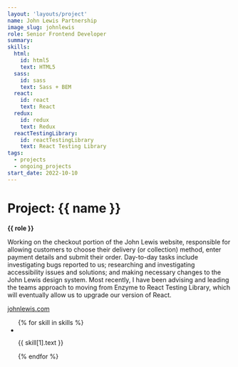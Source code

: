 ```yaml
---
layout: 'layouts/project'
name: John Lewis Partnership
image_slug: johnlewis
role: Senior Frontend Developer
summary:
skills:
  html:
    id: html5
    text: HTML5
  sass:
    id: sass
    text: Sass + BEM
  react:
    id: react
    text: React
  redux:
    id: redux
    text: Redux
  reactTestingLibrary:
    id: reactTestingLibrary
    text: React Testing Library
tags:
  - projects
  - ongoing_projects
start_date: 2022-10-10
---
```


# Project: {{ name }}

<strong>{{ role }}</strong>

Working on the checkout portion of the John Lewis website, responsible for allowing customers to choose their delivery (or collection) method, enter payment details and submit their order. Day-to-day tasks include investigating bugs reported to us; researching and investigating accessibility issues and solutions; and making necessary changes to the John Lewis design system. Most recently, I have been advising and leading the teams approach to moving from Enzyme to React Testing Library, which will eventually allow us to upgrade our version of React.

<a href="https://www.johnlewis.com/">johnlewis.com</a>

<ul class="project__skill-list" aria-label="Uses the following technologies">
  {% for skill in skills %}
  <li class="project__skill-item">
    <img class="project__skill-icon" src="/assets/skill-icons/{{ skill[1].id }}.svg" alt="" role="presentation">
    <p class="project__skill-text">{{ skill[1].text }}</p>
  </li>
  {% endfor %}
</ul>

<div class="project-images">
  <img class="project-image project-image--multiple" src="/assets/project-images/johnlewis.png" alt="" role="presentation">
  <img class="project-image project-image--multiple" src="/assets/project-images/johnlewis2.png" alt="" role="presentation">
</div>
